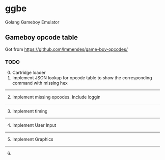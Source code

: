 # ggbe
Golang Gameboy Emulator

## Gameboy opcode table
Got from https://github.com/lmmendes/game-boy-opcodes/


### TODO
0) Cartridge loader
1) Implement JSON lookup for opcode table to show the corresponding command with missing hex 
--- 
2) Implement missing opcodes. Include loggin 
---
3) Implement timing
---
4) Implement User Input
---
5) Implement Graphics
---
6)
